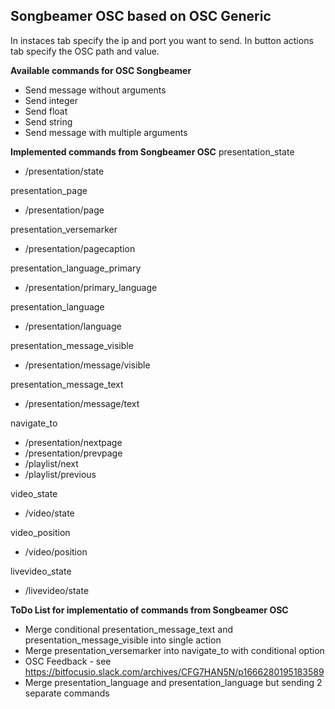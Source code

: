 ## Songbeamer OSC based on OSC Generic

In instaces tab specify the ip and port you want to send. In button actions tab specify the OSC path and value.

**Available commands for OSC Songbeamer**

- Send message without arguments
- Send integer
- Send float
- Send string
- Send message with multiple arguments

**Implemented commands from Songbeamer OSC**
presentation_state

- /presentation/state

presentation_page

- /presentation/page

presentation_versemarker

- /presentation/pagecaption

presentation_language_primary

- /presentation/primary_language

presentation_language

- /presentation/language

presentation_message_visible

- /presentation/message/visible

presentation_message_text

- /presentation/message/text

navigate_to

- /presentation/nextpage
- /presentation/prevpage
- /playlist/next
- /playlist/previous

video_state

- /video/state

video_position

- /video/position

livevideo_state

- /livevideo/state

**ToDo List for implementatio of commands from Songbeamer OSC**

- Merge conditional presentation_message_text and presentation_message_visible into single action
- Merge presentation_versemarker into navigate_to with conditional option
- OSC Feedback - see https://bitfocusio.slack.com/archives/CFG7HAN5N/p1666280195183589
- Merge presentation_language and presentation_language but sending 2 separate commands
